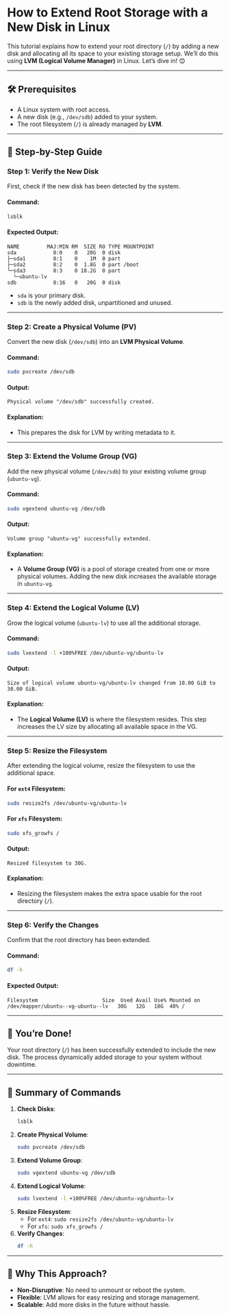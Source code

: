 # How to Extend Root Storage with a New Disk in Linux

This tutorial explains how to extend your root directory (`/`) by adding a new disk and allocating all its space to your existing storage setup. We’ll do this using **LVM (Logical Volume Manager)** in Linux. Let’s dive in! 😊

---

## 🛠️ Prerequisites
- A Linux system with root access.
- A new disk (e.g., `/dev/sdb`) added to your system.
- The root filesystem (`/`) is already managed by **LVM**.

---

## 🚀 Step-by-Step Guide

### **Step 1: Verify the New Disk**
First, check if the new disk has been detected by the system.

#### Command:
```bash
lsblk
```

#### Expected Output:
```plaintext
NAME         MAJ:MIN RM  SIZE RO TYPE MOUNTPOINT
sda            8:0    0   20G  0 disk
├─sda1         8:1    0    1M  0 part
├─sda2         8:2    0  1.8G  0 part /boot
└─sda3         8:3    0 18.2G  0 part
  └─ubuntu-lv
sdb            8:16   0   20G  0 disk
```
- `sda` is your primary disk.
- `sdb` is the newly added disk, unpartitioned and unused.

---

### **Step 2: Create a Physical Volume (PV)**
Convert the new disk (`/dev/sdb`) into an **LVM Physical Volume**.

#### Command:
```bash
sudo pvcreate /dev/sdb
```

#### Output:
```plaintext
Physical volume "/dev/sdb" successfully created.
```

#### Explanation:
- This prepares the disk for LVM by writing metadata to it.

---

### **Step 3: Extend the Volume Group (VG)**
Add the new physical volume (`/dev/sdb`) to your existing volume group (`ubuntu-vg`).

#### Command:
```bash
sudo vgextend ubuntu-vg /dev/sdb
```

#### Output:
```plaintext
Volume group "ubuntu-vg" successfully extended.
```

#### Explanation:
- A **Volume Group (VG)** is a pool of storage created from one or more physical volumes. Adding the new disk increases the available storage in `ubuntu-vg`.

---

### **Step 4: Extend the Logical Volume (LV)**
Grow the logical volume (`ubuntu-lv`) to use all the additional storage.

#### Command:
```bash
sudo lvextend -l +100%FREE /dev/ubuntu-vg/ubuntu-lv
```

#### Output:
```plaintext
Size of logical volume ubuntu-vg/ubuntu-lv changed from 10.00 GiB to 30.00 GiB.
```

#### Explanation:
- The **Logical Volume (LV)** is where the filesystem resides. This step increases the LV size by allocating all available space in the VG.

---

### **Step 5: Resize the Filesystem**
After extending the logical volume, resize the filesystem to use the additional space.

#### For `ext4` Filesystem:
```bash
sudo resize2fs /dev/ubuntu-vg/ubuntu-lv
```

#### For `xfs` Filesystem:
```bash
sudo xfs_growfs /
```

#### Output:
```plaintext
Resized filesystem to 30G.
```

#### Explanation:
- Resizing the filesystem makes the extra space usable for the root directory (`/`).

---

### **Step 6: Verify the Changes**
Confirm that the root directory has been extended.

#### Command:
```bash
df -h
```

#### Expected Output:
```plaintext
Filesystem                     Size  Used Avail Use% Mounted on
/dev/mapper/ubuntu--vg-ubuntu--lv   30G   12G   18G  40% /
```

---

## 🎉 You’re Done!
Your root directory (`/`) has been successfully extended to include the new disk. The process dynamically added storage to your system without downtime.

---

## 📝 Summary of Commands
1. **Check Disks**:
   ```bash
   lsblk
   ```
2. **Create Physical Volume**:
   ```bash
   sudo pvcreate /dev/sdb
   ```
3. **Extend Volume Group**:
   ```bash
   sudo vgextend ubuntu-vg /dev/sdb
   ```
4. **Extend Logical Volume**:
   ```bash
   sudo lvextend -l +100%FREE /dev/ubuntu-vg/ubuntu-lv
   ```
5. **Resize Filesystem**:
   - For `ext4`: `sudo resize2fs /dev/ubuntu-vg/ubuntu-lv`
   - For `xfs`: `sudo xfs_growfs /`
6. **Verify Changes**:
   ```bash
   df -h
   ```

---

## 🌟 Why This Approach?
- **Non-Disruptive**: No need to unmount or reboot the system.
- **Flexible**: LVM allows for easy resizing and storage management.
- **Scalable**: Add more disks in the future without hassle.

